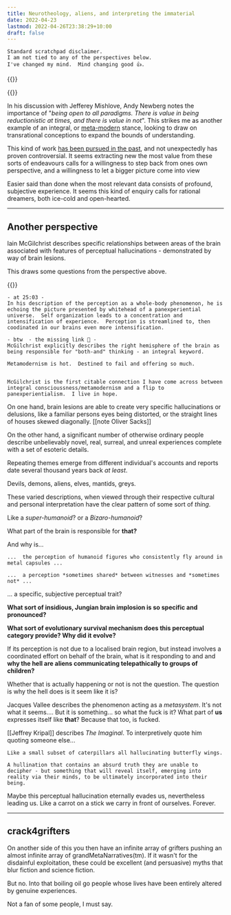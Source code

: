 ```yaml
---
title: Neurotheology, aliens, and interpreting the immaterial
date: 2022-04-23
lastmod: 2022-04-26T23:38:29+10:00
draft: false
---
```

```
Standard scratchpad disclaimer.  
I am not tied to any of the perspectives below.
I've changed my mind.  Mind changing good 👍.
```


{{<youtube Kv3yIv9nwf8>}}

{{<youtube MU4_vX1eaiE>}}

In his discussion with Jefferey Mishlove, Andy Newberg notes the importance of  "*being open to all paradigms.  There is value in being reductionistic at times, and there is value in not*".  This strikes me as another example of an integral, or [meta-modern](Metamodernism%20-%20an%20awakening%20conciousness?.md) stance, looking to draw on transrational conceptions to expand the bounds of  understanding.  

This kind of work [has been pursued in the past](https://en.wikipedia.org/wiki/God_helmet), and not unexpectedly has proven controversial.  It seems extracting new the most value from these sorts of endeavours calls for a willingness to step back from ones own perspective, and a willingness to let a bigger picture come into view

Easier said than done when the most relevant data consists of profound, subjective experience.  It seems this kind of enquiry calls for rational dreamers, both ice-cold and open-hearted.

---

## Another perspective 

Iain McGilchrist describes specific relationships between areas of the brain associated with features of perceptual hallucinations - demonstrated by way of brain lesions.  

This draws some questions from the perspective above.

{{<youtube tu5sf3OD_mc>}}

```
- at 25:03 -
In his description of the perception as a whole-body phenomenon, he is echoing the picture presented by whitehead of a panexperiential universe.  Self organization leads to a concentration and intensification of experience.  Perception is streamlined to, then coodinated in our brains even more intensification.

- btw  - the missing link 🐒 -
McGilchrist explicitly describes the right hemisphere of the brain as being responsible for "both-and" thinking - an integral keyword.

Metamodernism is hot.  Destined to fail and offering so much.


McGilchrist is the first citable connection I have come across between integral conscioussness/metamodernism and a flip to panexperientialism.  I live in hope.

```

On one hand, brain lesions are able to create very specific hallucinations or delusions, like a familiar persons eyes being distorted, or the straight lines of houses skewed diagonally.   [[note  Oliver Sacks]]


On the other hand, a significant number of otherwise ordinary people describe unbelievably novel, real, surreal, and unreal experiences complete with a set of esoteric details.  

Repeating themes emerge from different individual's accounts and reports date several thousand years back *at least*.   

Devils, demons, aliens, elves, mantids, greys.  

These varied descriptions, when viewed through their respective cultural and personal interpretation have the clear pattern of some sort of *thing.*  

Like a *super-humanoid*? 
or a *Bizaro-humanoid*? 

What part of the brain is responsible for **that?**

And why is... 
```
...  the perception of humanoid figures who consistently fly around in metal capsules ...

...  a perception *sometimes shared* between witnesses and *sometimes not* ...  

```
... a specific, subjective perceptual trait?  

**What sort of insidious, Jungian brain implosion is so specific and pronounced?** 

**What sort of evolutionary survival mechanism does this perceptual category provide? Why did it evolve?**


If its perception is not due to a localised brain region, but instead involves a coordinated effort on behalf of the brain, what is it responding to and and **why the hell are aliens communicating telepathically to groups of children?**  

Whether that is actually happening or not is not the question.  The question is why the hell does is it seem like it is?

Jacques Vallee describes the phenomenon acting as a *metasystem*.  It's not what it seems.... But it is something... so what the fuck is it?  What part of **us** expresses itself like **that**?   Because that too, is fucked.  

[[Jeffrey Kripal]] describes *The Imaginal*.  To interpretively quote him quoting someone else...

```
Like a small subset of caterpillars all hallucinating butterfly wings.

A hullination that contains an absurd truth they are unable to decipher - but something that will reveal itself, emerging into reality via their minds, to be ultimately incorporated into their being. 

```

Maybe this perceptual hallucination eternally evades us, nevertheless leading us.  Like a carrot on a stick we carry in front of ourselves.  Forever.

---
## crack4grifters

On another side of this you then have an infinite array of grifters pushing an almost infinite array of grandMetaNarratives(tm).  If it wasn't for the disdainful exploitation,  these could be excellent 
 (and persuasive) myths that blur fiction and science fiction.

But no.  Into that boiling oil go people whose lives have been entirely altered by genuine experiences.  

Not a fan of some people, I must say.